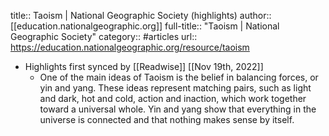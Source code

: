 title:: Taoism | National Geographic Society (highlights)
author:: [[education.nationalgeographic.org]]
full-title:: "Taoism | National Geographic Society"
category:: #articles
url:: https://education.nationalgeographic.org/resource/taoism

- Highlights first synced by [[Readwise]] [[Nov 19th, 2022]]
	- One of the main ideas of Taoism is the belief in balancing forces, or yin and yang. These ideas represent matching pairs, such as light and dark, hot and cold, action and inaction, which work together toward a universal whole. Yin and yang show that everything in the universe is connected and that nothing makes sense by itself.